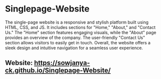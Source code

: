 # Singlepage-Website
The single-page website is a responsive and stylish platform built using HTML, CSS, and JS. It includes sections for "Home," "About," and "Contact Us."
The "Home" section features engaging visuals, while the "About" page provides an overview of the company. The user-friendly "Contact Us" section allows visitors to easily get in touch.
Overall, the website offers a sleek design and intuitive navigation for a seamless user experience.

## Website: https://sowjanya-ck.github.io/Singlepage-Website/

